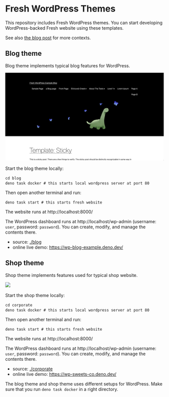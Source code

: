 # Fresh WordPress Themes

This repository includes Fresh WordPress themes. You can start developing
WordPress-backed Fresh website using these templates.

See also
[the blog post](https://deno.com/blog/introducing-fresh-wordpress-themes) for
more contexts.

## Blog theme

Blog theme implements typical blog features for WordPress.

![](./.github/blog-screenshot.png)

Start the blog theme locally:

```
cd blog
deno task docker # this starts local wordpress server at port 80
```

Then open another terminal and run:

```
deno task start # this starts fresh website
```

The website runs at http://localhost:8000/

The WordPress dashboard runs at http://localhost/wp-admin (username: `user`,
password: `password`). You can create, modify, and manage the contents there.

- source: [./blog](./blog)
- online live demo: https://wp-blog-example.deno.dev/

## Shop theme

Shop theme implements features used for typical shop website.

![](./.github/shop-screenshot.png)

Start the shop theme locally:

```
cd corporate
deno task docker # this starts local wordpress server at port 80
```

Then open another terminal and run:

```
deno task start # this starts fresh website
```

The website runs at http://localhost:8000/

The WordPress dashboard runs at http://localhost/wp-admin (username: `user`,
password: `password`). You can create, modify, and manage the contents there.

- source: [./corporate](./corporate)
- online live demo: https://wp-sweets-co.deno.dev/

The blog theme and shop theme uses different setups for WordPress. Make sure
that you run `deno task docker` in a right directory.
